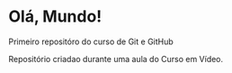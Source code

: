 # Olá, Mundo!
Primeiro repositóro do curso de Git e GitHub

Repositório criadao durante uma aula do Curso em Vídeo.